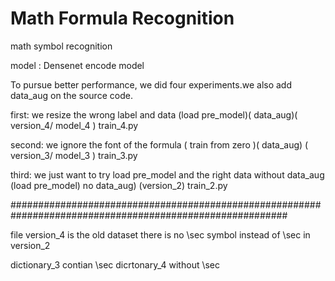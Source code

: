 # Math Formula Recognition
math symbol recognition

model : Densenet encode model

To pursue better performance, we did four experiments.we also add data_aug on the source code.

first: we resize the wrong label and data (load pre_model)( data_aug)( version_4/  model_4 )              train_4.py

second: we ignore the font of the formula  ( train from zero )( data_aug) ( version_3/  model_3 )         train_3.py

third: we just  want to try load pre_model and the right data without data_aug (load pre_model) no data_aug)
(version_2)                                                                                               train_2.py

##########################################################################################################

file version_4 is the old dataset there is no \sec symbol instead of \sec in version_2 



dictionary_3 contian \sec
dicrtonary_4 without \sec
